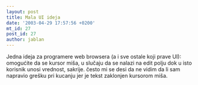 ```yaml
---
layout: post
title: Mala UI ideja
date: '2003-04-29 17:57:56 +0200'
mt_id: 27
post_id: 27
author: jablan
---
```

Jedna ideja za programere web browsera (a i sve ostale koji prave UI): omogućite da se kursor miša, u slučaju da se nalazi na edit polju dok u isto korisnik unosi vrednost, sakrije. često mi se desi da ne vidim da li sam napravio grešku pri kucanju jer je tekst zaklonjen kursorom miša.

